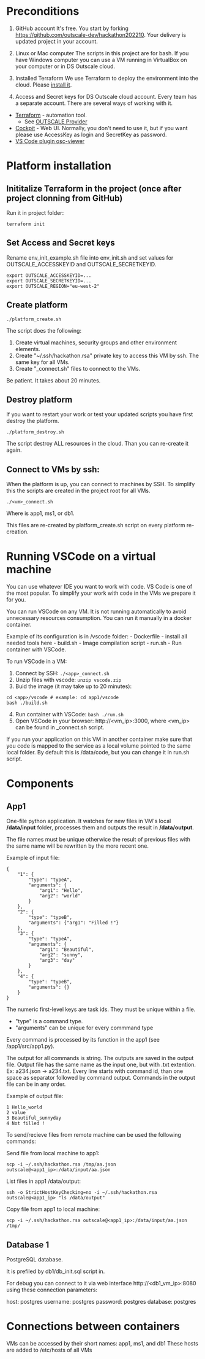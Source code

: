 
# Preconditions
1. GitHub account
It's free. You start by forking https://github.com/outscale-dev/hackathon202210.
Your delivery is updated project in your account.

2. Linux or Mac computer
The scripts in this project are for bash. If you have Windows computer you can use a VM running in VirtualBox on your computer or in DS Outscale cloud.

3. Installed Terraform
We use Terraform to deploy the environment into the cloud. Please [install it](https://learn.hashicorp.com/tutorials/terraform/install-cli).


4. Access and Secret keys for DS Outscale cloud account.
Every team has a separate account. There are several ways of working with it.
- [Terraform](https://www.terraform.io/) - automation tool. 
    - See [OUTSCALE Provider](https://registry.terraform.io/providers/outscale-dev/outscale/latest/docs)
- [Cockpit](https://cockpit.outscale.com/login/) - Web UI. Normally, you don't need to use it, but if you want please use AccessKey as login and SecretKey as password.
- [VS Code plugin osc-viewer](https://marketplace.visualstudio.com/items?itemName=outscale.osc-viewer)



# Platform installation

## Inititalize Terraform in the project (once after project clonning from GitHub)
Run it in project folder:
```
terraform init
```

## Set Access and Secret keys
Rename env_init_example.sh file into env_init.sh and set values for OUTSCALE_ACCESSKEYID and OUTSCALE_SECRETKEYID.
```
export OUTSCALE_ACCESSKEYID=...
export OUTSCALE_SECRETKEYID=...
export OUTSCALE_REGION="eu-west-2"
```

## Create platform
```
./platform_create.sh
```
The script does the following:
1. Create virtual machines, security groups and other environment elements. 
2. Create "~/.ssh/hackathon.rsa" private key to access this VM by ssh. The same key for all VMs.
3. Create "<vm>_connect.sh" files to connect to the VMs.

Be patient. It takes about 20 minutes.


## Destroy platform
If you want to restart your work or test your updated scripts you have first destroy the platform. 
```
./platform_destroy.sh
```
The script destroy ALL resources in the cloud.
Than you can re-create it again.

## Connect to VMs by ssh:
When the platform is up, you can connect to machines by SSH. To simplify this the scripts are created in the project root for all VMs.

```
./<vm>_connect.sh
```
Where <vm> is app1, ms1, or db1.

This files are re-created by platform_create.sh script on every platform re-creation.

# Running VSCode on a virtual machine
You can use whatever IDE you want to work with code. VS Code is one of the most popular. To simplify your work with code in the VMs we prepare it for you.

You can run VSCode on any VM. It is not running automatically to avoid unnecessary resources consumption.
You can run it manually in a docker container. 

Example of its configuration is in <application>/vscode folder:
    - Dockerfile - install all needed tools here
    - build.sh - Image compilation script
    - run.sh - Run container with VSCode.

To run VSCode in a VM:
1. Connect by SSH: ```./<app>_connect.sh```
2. Unzip files with vscode: ```unzip vscode.zip```
3. Buid the image (it may take up to 20 minutes):
```
cd <app>/vscode # example: cd app1/vscode
bash ./build.sh 
```
4. Run container with VSCode: ```bash ./run.sh```
5. Open VSCode in your browser: http://<vm_ip>:3000, where <vm_ip> can be found in <app>_connect.sh script.

If you run your application on this VM in another container make sure that you code is mapped to the service as a local volume pointed to the same local folder.
By default this is /data/code, but you can change it in run.sh script.

# Components

## App1
One-file python application. It watches for new files in VM's local **/data/input** folder, processes them and outputs the result in **/data/output**.

The file names must be unique otherwice the result of previous files with the same name will be rewritten by the more recent one.


Example of input file:
```
{
    "1": {
	    "type": "typeA",
	    "arguments": {
            "arg1": "Hello",
		    "arg2": "world"
        }
	},
    "2": {
	    "type": "typeB",
	    "arguments": {"arg1": "Filled !"}
    },
    "3": {
	    "type": "typeA",
	    "arguments": {
            "arg1": "Beautiful",
		    "arg2": "sunny",
            "arg3": "day"
        }
	},
    "4": {
        "type": "typeB",
        "arguments": {}
    }
}
``` 

The numeric first-level keys are task ids. They must be unique within a file.
- "type" is a command type.
- "arguments" can be unique for every commmand type

Every command is processed by its function in the app1 (see /app1/src/app1.py).

The output for all commands is string.
The outputs are saved in the output file.
Output file has the same name as the input one, but with .txt extention. Ex: a234.json -> a234.txt.
Every line starts with command id, than one space as separator followed by command output.
Commands in the output file can be in any order.

Example of output file:

```
1 Hello_world
2 value
3 Beautiful_sunnyday
4 Not filled !
```

To send/recieve files from remote machine can be used the following commands:

Send file from local machine to app1:
```
scp -i ~/.ssh/hackathon.rsa /tmp/aa.json outscale@<app1_ip>:/data/input/aa.json
```

List files in app1 /data/output:
```
ssh -o StrictHostKeyChecking=no -i ~/.ssh/hackathon.rsa outscale@<app1_ip> "ls /data/output"
```

Copy file from app1 to local machine:
```
scp -i ~/.ssh/hackathon.rsa outscale@<app1_ip>:/data/input/aa.json /tmp/
```

## Database 1
PostgreSQL database.

It is prefiled by db1/db_init.sql script in.

For debug you can connect to it via web interface http://<db1_vm_ip>:8080 using these connection parameters:

host: postgres
username: postgres
password: postgres
database: postgres

# Connections between containers
VMs can be accessed by their short names: app1, ms1, and db1
These hosts are added to /etc/hosts of all VMs
